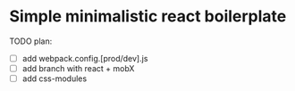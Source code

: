 # Simple minimalistic react boilerplate

TODO plan:
- [ ] add webpack.config.[prod/dev].js
- [ ] add branch with react + mobX
- [ ] add css-modules